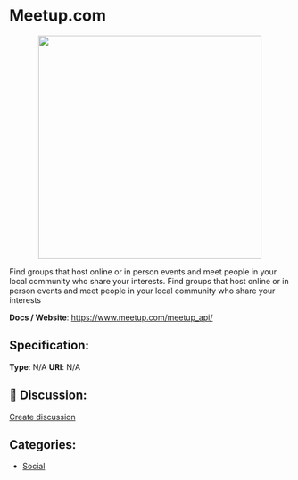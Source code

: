 # Meetup.com
<p align="center">
    <img width="400" src="https://raw.githubusercontent.com/apis-list/apis-list/main/apis/meetup-com/logo_256x256.png" />
</p>

Find groups that host online or in person events and meet people in your local community who share your interests. Find groups that host online or in person events and meet people in your local community who share your interests

**Docs / Website**: https://www.meetup.com/meetup_api/

## Specification:
**Type**:  N/A 
**URI**:  N/A 

## 💬 Discussion:
[Create discussion](https://github.com/apis-list/apis-list/discussions/new)

## Categories:
- [Social](https://github.com/apis-list/apis-list#social)



